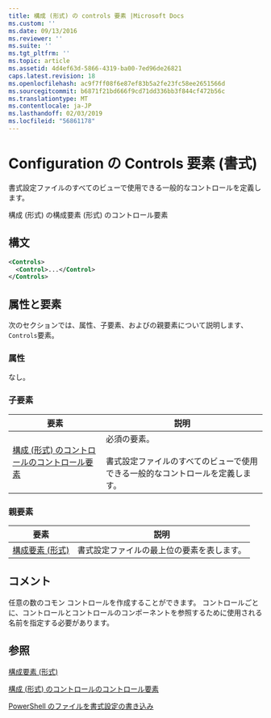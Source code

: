 ```yaml
---
title: 構成 (形式) の controls 要素 |Microsoft Docs
ms.custom: ''
ms.date: 09/13/2016
ms.reviewer: ''
ms.suite: ''
ms.tgt_pltfrm: ''
ms.topic: article
ms.assetid: 4d4ef63d-5866-4319-ba00-7ed96de26821
caps.latest.revision: 18
ms.openlocfilehash: ac9f7ff08f6e87ef83b5a2fe23fc58ee2651566d
ms.sourcegitcommit: b6871f21bd666f9cd71dd336bb3f844cf472b56c
ms.translationtype: MT
ms.contentlocale: ja-JP
ms.lasthandoff: 02/03/2019
ms.locfileid: "56861178"
---
```

# <a name="controls-element-for-configuration-format"></a>Configuration の Controls 要素 (書式)

書式設定ファイルのすべてのビューで使用できる一般的なコントロールを定義します。

構成 (形式) の構成要素 (形式) のコントロール要素

## <a name="syntax"></a>構文

```xml
<Controls>
  <Control>...</Control>
</Controls>
```

## <a name="attributes-and-elements"></a>属性と要素

次のセクションでは、属性、子要素、およびの親要素について説明します、`Controls`要素。

### <a name="attributes"></a>属性

なし。

### <a name="child-elements"></a>子要素

|要素|説明|
|-------------|-----------------|
|[構成 (形式) のコントロールのコントロール要素](./control-element-for-controls-for-configuration-format.md)|必須の要素。<br /><br /> 書式設定ファイルのすべてのビューで使用できる一般的なコントロールを定義します。|

### <a name="parent-elements"></a>親要素

|要素|説明|
|-------------|-----------------|
|[構成要素 (形式)](./configuration-element-format.md)|書式設定ファイルの最上位の要素を表します。|

## <a name="remarks"></a>コメント

任意の数のコモン コントロールを作成することができます。 コントロールごとに、コントロールとコントロールのコンポーネントを参照するために使用される名前を指定する必要があります。

## <a name="see-also"></a>参照

[構成要素 (形式)](./configuration-element-format.md)

[構成 (形式) のコントロールのコントロール要素](./control-element-for-controls-for-configuration-format.md)

[PowerShell のファイルを書式設定の書き込み](./writing-a-powershell-formatting-file.md)
